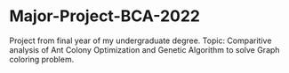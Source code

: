 # Major-Project-BCA-2022
Project from final year of my undergraduate degree.
Topic: Comparitive analysis of Ant Colony Optimization and Genetic Algorithm to solve Graph coloring problem.
